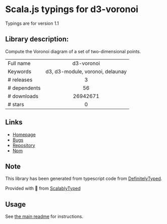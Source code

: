 
# Scala.js typings for d3-voronoi

Typings are for version 1.1

## Library description:
Compute the Voronoi diagram of a set of two-dimensional points.

|                    |                 |
| ------------------ | :-------------: |
| Full name          | d3-voronoi |
| Keywords           | d3, d3-module, voronoi, delaunay |
| # releases         | 3 |
| # dependents       | 56 |
| # downloads        | 26942671 |
| # stars            | 0 |

## Links
- [Homepage](https://d3js.org/d3-voronoi/)
- [Bugs](https://github.com/d3/d3-voronoi/issues)
- [Repository](https://github.com/d3/d3-voronoi)
- [Npm](https://www.npmjs.com/package/d3-voronoi)
    


## Note
This library has been generated from typescript code from [DefinitelyTyped](https://definitelytyped.org).

Provided with :purple_heart: from [ScalablyTyped](https://github.com/oyvindberg/ScalablyTyped)

## Usage
See [the main readme](../../readme.md) for instructions.


